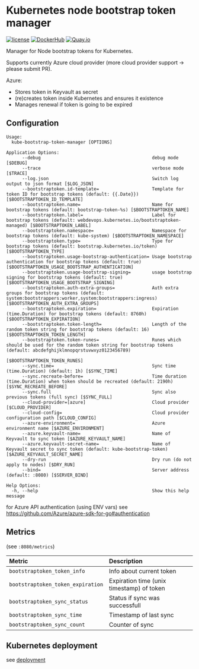 Kubernetes node bootstrap token manager
========================================

[![license](https://img.shields.io/github/license/webdevops/kube-bootstrap-token-manager.svg)](https://github.com/webdevops/kube-bootstrap-token-manager/blob/master/LICENSE)
[![DockerHub](https://img.shields.io/badge/DockerHub-webdevops%2Fkube--bootstrap--token--manager-blue)](https://hub.docker.com/r/webdevops/kube-bootstrap-token-manager/)
[![Quay.io](https://img.shields.io/badge/Quay.io-webdevops%2Fkube--bootstrap--token--manager-blue)](https://quay.io/repository/webdevops/kube-bootstrap-token-manager)

Manager for Node bootstrap tokens for Kubernetes.

Supports currently Azure cloud provider (more cloud provider support -> please submit PR).

Azure:
- Stores token in Keyvault as secret
- (re)creates token inside Kubernetes and ensures it existence
- Manages renewal if token is going to be expired

Configuration
-------------

```
Usage:
  kube-bootstrap-token-manager [OPTIONS]

Application Options:
      --debug                                          debug mode [$DEBUG]
      --trace                                          verbose mode [$TRACE]
      --log.json                                       Switch log output to json format [$LOG_JSON]
      --bootstraptoken.id-template=                    Template for token ID for bootstrap tokens (default: {{.Date}}) [$BOOTSTRAPTOKEN_ID_TEMPLATE]
      --bootstraptoken.name=                           Name for bootstrap tokens (default: bootstrap-token-%s) [$BOOTSTRAPTOKEN_NAME]
      --bootstraptoken.label=                          Label for bootstrap tokens (default: webdevops.kubernetes.io/bootstraptoken-managed) [$BOOTSTRAPTOKEN_LABEL]
      --bootstraptoken.namespace=                      Namespace for bootstrap tokens (default: kube-system) [$BOOTSTRAPTOKEN_NAMESPACE]
      --bootstraptoken.type=                           Type for bootstrap tokens (default: bootstrap.kubernetes.io/token) [$BOOTSTRAPTOKEN_TYPE]
      --bootstraptoken.usage-bootstrap-authentication= Usage bootstrap authentication for bootstrap tokens (default: true) [$BOOTSTRAPTOKEN_USAGE_BOOTSTRAP_AUTHENTICATION]
      --bootstraptoken.usage-bootstrap-signing=        usage bootstrap signing for bootstrap tokens (default: true) [$BOOTSTRAPTOKEN_USAGE_BOOTSTRAP_SIGNING]
      --bootstraptoken.auth-extra-groups=              Auth extra groups for bootstrap tokens (default: system:bootstrappers:worker,system:bootstrappers:ingress) [$BOOTSTRAPTOKEN_AUTH_EXTRA_GROUPS]
      --bootstraptoken.expiration=                     Expiration (time.Duration) for bootstrap tokens (default: 8760h) [$BOOTSTRAPTOKEN_EXPIRATION]
      --bootstraptoken.token-length=                   Length of the random token string for bootstrap tokens (default: 16) [$BOOTSTRAPTOKEN_TOKEN_LENGTH]
      --bootstraptoken.token-runes=                    Runes which should be used for the random token string for bootstrap tokens (default: abcdefghijklmnopqrstuvwxyz0123456789)
                                                       [$BOOTSTRAPTOKEN_TOKEN_RUNES]
      --sync.time=                                     Sync time (time.Duration) (default: 1h) [$SYNC_TIME]
      --sync.recreate-before=                          Time duration (time.Duration) when token should be recreated (default: 2190h) [$SYNC_RECREATE_BEFORE]
      --sync.full                                      Sync also previous tokens (full sync) [$SYNC_FULL]
      --cloud-provider=[azure]                         Cloud provider [$CLOUD_PROVIDER]
      --cloud-config=                                  Cloud provider configuration path [$CLOUD_CONFIG]
      --azure-environment=                             Azure environment name [$AZURE_ENVIRONMENT]
      --azure.keyvault-name=                           Name of Keyvault to sync token [$AZURE_KEYVAULT_NAME]
      --azure.keyvault-secret-name=                    Name of Keyvault secret to sync token (default: kube-bootstrap-token) [$AZURE_KEYVAULT_SECRET_NAME]
      --dry-run                                        Dry run (do not apply to nodes) [$DRY_RUN]
      --bind=                                          Server address (default: :8080) [$SERVER_BIND]

Help Options:
  -h, --help                                           Show this help message
```

for Azure API authentication (using ENV vars) see https://github.com/Azure/azure-sdk-for-go#authentication

Metrics
-------

 (see `:8080/metrics`)

| Metric                             | Description                                     |
|:-----------------------------------|:------------------------------------------------|
| `bootstraptoken_token_info`        | Info about current token                        |
| `bootstraptoken_token_expiration`  | Expiration time (unix timestamp) of token       |
| `bootstraptoken_sync_status`       | Status if sync was successfull                  |
| `bootstraptoken_sync_time`         | Timestamp of last sync                          |
| `bootstraptoken_sync_count`        | Counter of sync                                 |

Kubernetes deployment
---------------------

see [deployment](/deployment)
